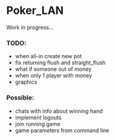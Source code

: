 # Poker_LAN

Work in progress...

### TODO:
- when all-in create new pot
- fix returning flush and straight_flush
- what if someone out of money
- when only 1 player with money
- graphics

### Possible:
- chats with info about winning hand
- implement logouts
- join running game
- game parameters from command line
